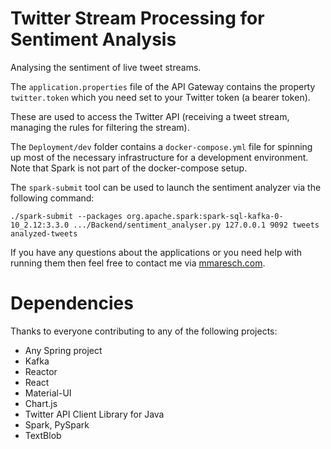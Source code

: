 # Twitter Stream Processing for Sentiment Analysis
Analysing the sentiment of live tweet streams.

The `application.properties` file of the API Gateway contains the property `twitter.token` which you need set to your Twitter token (a bearer token).

These are used to access the Twitter API (receiving a tweet stream, managing the rules for filtering the stream).

The `Deployment/dev` folder contains a `docker-compose.yml` file for spinning up most of the necessary infrastructure for a development environment. Note that Spark is not part of the docker-compose setup. 

The `spark-submit` tool can be used to launch the sentiment analyzer via the following command: 

`./spark-submit --packages org.apache.spark:spark-sql-kafka-0-10_2.12:3.3.0 .../Backend/sentiment_analyser.py 127.0.0.1 9092 tweets analyzed-tweets`

If you have any questions about the applications or you need help with running them then feel free to contact me via [mmaresch.com](http://mmaresch.com).

# Dependencies
Thanks to everyone contributing to any of the following projects:
- Any Spring project
- Kafka
- Reactor
- React
- Material-UI
- Chart.js
- Twitter API Client Library for Java
- Spark, PySpark
- TextBlob
